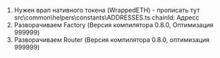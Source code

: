 1. Нужен врап нативного токена (WrappedETH) - прописать тут src\common\helpers\constants\ADDRESSES.ts
chainId: Адресс
2. Разворачиваем Factory (Версия компилятора 0.8.0, Оптимизация 999999)
3. Разворачиваем Router (Версия компилятора 0.8.0, оптимизация 999999)



